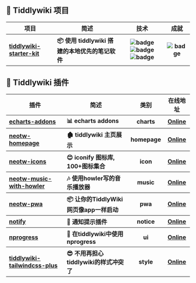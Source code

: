 <h2>💼 Tiddlywiki 项目</h2><table><thead align="center"><tr><th>项目</th><th>简述</th><th>技术</th><th>成就</th></tr></thead><tbody align="left"><tr><th><a href="https://github.com/oeyoews/tiddlywiki-starter-kit" target="_blank">tiddlywiki-starter-kit</a></th><th>📦使用 tiddlywiki 搭建的本地优先的笔记软件</th><th align="center"><img src="https://img.shields.io/badge/TiddlyWiki5-black?style=flat-square&logo=tiddlywiki&logoColor=white" alt="badge"><img src="https://img.shields.io/badge/Node.js-43853D?style=flat-square&logo=node.js&logoColor=white" alt="badge"><img src="https://img.shields.io/badge/Tailwind%20CSS-38B2AC?style=flat-square&logo=tailwind-css&logoColor=white" alt="badge"></th><th align="center"><img src="https://img.shields.io/github/stars/oeyoews/tiddlywiki-starter-kit?style=flat-square" alt="badge"></th></tr></tbody></table><h2>🧩 Tiddlywiki 插件</h2><table><thead align="center"><tr><th>插件</th><th>简述</th><th>类别</th><th>在线地址</th></tr></thead><tbody align="left"><tr><th><a href="https://github.com/oeyoews/tiddlywiki-starter-kit/tree/main/plugins/oeyoews/echarts-addons" target="_blank">echarts-addons</a></th><th>📊echarts addons</th><th align="center">charts</th><th align="center"><a href="https://tiddlywiki-starter-kit.vercel.app/#%24%3A%2Fplugins%2Foeyoews%2Fecharts-addons" target="_blank">Online</a></th></tr><tr><th><a href="https://github.com/oeyoews/tiddlywiki-starter-kit/tree/main/plugins/oeyoews/neotw-homepage" target="_blank">neotw-homepage</a></th><th>🏚️tiddlywiki 主页展示</th><th align="center">homepage</th><th align="center"><a href="https://tiddlywiki-starter-kit.vercel.app/#%24%3A%2Fplugins%2Foeyoews%2Fneotw-homepage" target="_blank">Online</a></th></tr><tr><th><a href="https://github.com/oeyoews/tiddlywiki-starter-kit/tree/main/plugins/oeyoews/neotw-icons" target="_blank">neotw-icons</a></th><th>😊iconify 图标库, 100+图标集合</th><th align="center">icon</th><th align="center"><a href="https://tiddlywiki-starter-kit.vercel.app/#%24%3A%2Fplugins%2Foeyoews%2Fneotw-icons" target="_blank">Online</a></th></tr><tr><th><a href="https://github.com/oeyoews/tiddlywiki-starter-kit/tree/main/plugins/oeyoews/neotw-music-with-howler" target="_blank">neotw-music-with-howler</a></th><th>🎶使用howler写的音乐播放器</th><th align="center">music</th><th align="center"><a href="https://tiddlywiki-starter-kit.vercel.app/#%24%3A%2Fplugins%2Foeyoews%2Fneotw-music-with-howler" target="_blank">Online</a></th></tr><tr><th><a href="https://github.com/oeyoews/tiddlywiki-starter-kit/tree/main/plugins/oeyoews/neotw-pwa" target="_blank">neotw-pwa</a></th><th>📦让你的TiddlyWiki网页像app一样启动</th><th align="center">pwa</th><th align="center"><a href="https://tiddlywiki-starter-kit.vercel.app/#%24%3A%2Fplugins%2Foeyoews%2Fneotw-pwa" target="_blank">Online</a></th></tr><tr><th><a href="https://github.com/oeyoews/tiddlywiki-starter-kit/tree/main/plugins/oeyoews/notify" target="_blank">notify</a></th><th>🔔通知提示插件</th><th align="center">notice</th><th align="center"><a href="https://tiddlywiki-starter-kit.vercel.app/#%24%3A%2Fplugins%2Foeyoews%2Fnotify" target="_blank">Online</a></th></tr><tr><th><a href="https://github.com/oeyoews/tiddlywiki-starter-kit/tree/main/plugins/oeyoews/nprogress" target="_blank">nprogress</a></th><th>🔄在tiddlywiki中使用nprogress</th><th align="center">ui</th><th align="center"><a href="https://tiddlywiki-starter-kit.vercel.app/#%24%3A%2Fplugins%2Foeyoews%2Fnprogress" target="_blank">Online</a></th></tr><tr><th><a href="https://github.com/oeyoews/tiddlywiki-starter-kit/tree/main/plugins/oeyoews/tiddlywiki-tailwindcss-plus" target="_blank">tiddlywiki-tailwindcss-plus</a></th><th>😎不用再担心tiddlywiki的样式冲突了</th><th align="center">style</th><th align="center"><a href="https://tiddlywiki-starter-kit.vercel.app/#%24%3A%2Fplugins%2Foeyoews%2Ftiddlywiki-tailwindcss-plus" target="_blank">Online</a></th></tr></tbody></table>